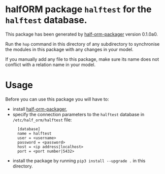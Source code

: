 # halfORM package `halftest` for the `halftest` database.

This package has been generated by [half-orm-packager](https://github.com/collorg/halfORM_packager) version 0.1.0a0.

Run the `hop` command in this directory of any subdirectory to synchronise
the modules in this package with any changes in your model.

If you manually add any file to this package, make sure its name
does not conflict with a relation name in your model.

# Usage

Before you can use this package you will have to:

- install [half-orm-packager](https://github.com/collorg/halfORM_packager),
- specify the connection parameters to the `halftest` database in `/etc/half_orm/halftest` file:
  ```
    [database]
    name = halftest
    user = <username>
    password = <password>
    host = <ip address|localhost>
    port = <port number|5432>
    ```
- install the package by running `pip3 install --upgrade .` in this directory.
